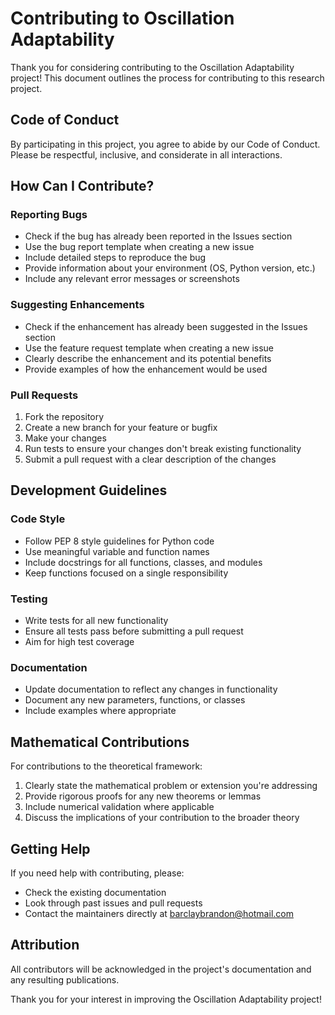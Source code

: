 # Contributing to Oscillation Adaptability

Thank you for considering contributing to the Oscillation Adaptability project! This document outlines the process for contributing to this research project.

## Code of Conduct

By participating in this project, you agree to abide by our Code of Conduct. Please be respectful, inclusive, and considerate in all interactions.

## How Can I Contribute?

### Reporting Bugs

- Check if the bug has already been reported in the Issues section
- Use the bug report template when creating a new issue
- Include detailed steps to reproduce the bug
- Provide information about your environment (OS, Python version, etc.)
- Include any relevant error messages or screenshots

### Suggesting Enhancements

- Check if the enhancement has already been suggested in the Issues section
- Use the feature request template when creating a new issue
- Clearly describe the enhancement and its potential benefits
- Provide examples of how the enhancement would be used

### Pull Requests

1. Fork the repository
2. Create a new branch for your feature or bugfix
3. Make your changes
4. Run tests to ensure your changes don't break existing functionality
5. Submit a pull request with a clear description of the changes

## Development Guidelines

### Code Style

- Follow PEP 8 style guidelines for Python code
- Use meaningful variable and function names
- Include docstrings for all functions, classes, and modules
- Keep functions focused on a single responsibility

### Testing

- Write tests for all new functionality
- Ensure all tests pass before submitting a pull request
- Aim for high test coverage

### Documentation

- Update documentation to reflect any changes in functionality
- Document any new parameters, functions, or classes
- Include examples where appropriate

## Mathematical Contributions

For contributions to the theoretical framework:

1. Clearly state the mathematical problem or extension you're addressing
2. Provide rigorous proofs for any new theorems or lemmas
3. Include numerical validation where applicable
4. Discuss the implications of your contribution to the broader theory

## Getting Help

If you need help with contributing, please:

- Check the existing documentation
- Look through past issues and pull requests
- Contact the maintainers directly at barclaybrandon@hotmail.com

## Attribution

All contributors will be acknowledged in the project's documentation and any resulting publications.

Thank you for your interest in improving the Oscillation Adaptability project!
